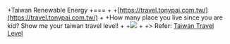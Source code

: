 +Taiwan Renewable Energy
+===
+
+[https://travel.tonypai.com.tw/](https://travel.tonypai.com.tw/)
+
+How many place you live since you are kid? Show me your taiwan travel level!
+
+![](https://i.imgur.com/g3Y34Mt.png)
+
+> Refer: [Taiwan Travel Level](https://travel.tonypai.com.tw/)
